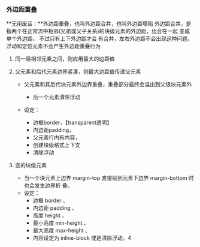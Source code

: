 ### 外边距重叠

**无用废话：**外边距重叠，也叫外边距合并，也叫外边距塌陷
                   外边距合并，是指两个在正常流中相邻(兄弟或父子关系)的块级元素的外边距，组合在一起         变成单个外边距， 不过只有上下外边距才会
                   有合并，左右外边距不会出现这种问题。
                   浮动和定位元素不会产生外边距重叠行为

1. 同一层相邻元素之间，则应用最大的边距值

2. 父元素和后代元素边界紧凑，则最大边距值传递父元素

   - 父元素和其后代块元素外边界重叠，重叠部分最终会溢出到父级块元素外

     - 后一个元素清除浮动
   - 设定：
     - 边框border，【transparent透明】
     - 内边距padding，
     - 父元素行内有内容，
     - 创建块级格式上下文
     - 清除浮动

3. 空的块级元素 
   - 当一个块元素上边界 margin-top 直接贴到元素下边界 margin-bottom 时也会发生边界折 叠。
   - 设定：
     -  边框 border 、 
     -  内边距 padding 、 
     -  高度 height 、 
     -  最小高度 min-height 、 
     -  最大高度 max-height 、 
     -  内容设定为 inline-block 或是清除浮动。4
